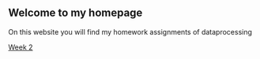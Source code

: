 ## Welcome to my homepage

On this website you will find my homework assignments of dataprocessing

[Week 2](https://pleunbis.github.io/Data_Processing/Homework/Week-2/temperatures.html)
